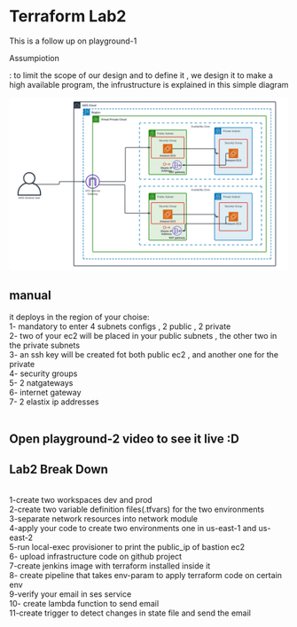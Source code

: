 <h1>Terraform Lab2</h1>
This is a follow up on playground-1</br>

<p>Assumpiotion</p>: to limit the scope of our design and to define it , we design it to make a high available program, the infrustructure is explained in this simple diagram</br>

![alt text](https://github.com/samy-soliman/terraform-playground/blob/main/playground-2/photos/design.png)

<h2>manual</h2>
it deploys in the region of your choise:</br>
1- mandatory to enter 4 subnets configs , 2 public , 2 private</br>
2- two of your ec2 will be placed in your public subnets , the other two in the private subnets</br>
3- an ssh key will be created fot both public ec2 , and another one for the private</br>
4- security groups</br>
5- 2 natgateways</br>
6- internet gateway</br>
7- 2 elastix ip addresses</br>
</br>
<h2>Open playground-2 video to see it live :D</h2>
<h2>Lab2 Break Down </h2></br>
1-create two workspaces dev and prod</br>
2-create two variable definition files(.tfvars) for the two environments</br>
3-separate network resources into network module</br>
4-apply your code to create two environments one in us-east-1 and us-east-2</br>
5-run local-exec provisioner to print the public_ip of bastion ec2</br>
6- upload infrastructure code on github project</br>
7-create jenkins image with terraform installed inside it</br>
8- create pipeline that takes env-param to apply terraform code on certain env</br>
9-verify your email in ses service</br>
10- create lambda function to send email</br>
11-create trigger to detect changes in state file and send the email</br>


